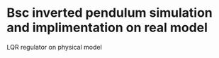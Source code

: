# Bsc inverted pendulum simulation and implimentation on real model

LQR regulator on physical model